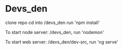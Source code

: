 # Devs_den

clone repo
cd into /devs_den
run 'npm install'

To start node server:
/devs_den, run 'nodemon'

To start web server:
/devs_den/dev-src, run 'ng serve'
